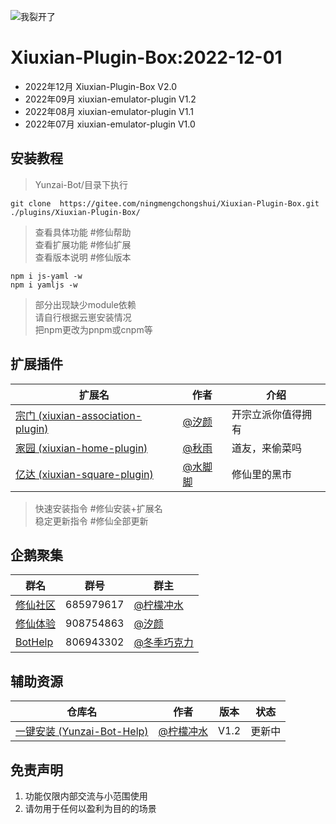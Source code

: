 ![我裂开了](https://s1.ax1x.com/2022/11/02/xH9Kcd.jpg)       
# Xiuxian-Plugin-Box:2022-12-01
- 2022年12月 Xiuxian-Plugin-Box V2.0
- 2022年09月 xiuxian-emulator-plugin V1.2
- 2022年08月 xiuxian-emulator-plugin V1.1
- 2022年07月 xiuxian-emulator-plugin V1.0

## 安装教程      

>Yunzai-Bot/目录下执行      
```
git clone  https://gitee.com/ningmengchongshui/Xiuxian-Plugin-Box.git ./plugins/Xiuxian-Plugin-Box/   
```
>查看具体功能  #修仙帮助     
>查看扩展功能  #修仙扩展     
>查看版本说明  #修仙版本   
```
npm i js-yaml -w
npm i yamljs -w
```  
>部分出现缺少module依赖      
>请自行根据云崽安装情况       
>把npm更改为pnpm或cnpm等    

## 扩展插件

扩展名  | 作者  | 介绍
------------- | -------------  | -------------
| [宗门 (xiuxian-association-plugin)](https://gitee.com/mg1105194437/xiuxian-association-pluging) | [@汐颜](https://gitee.com/mg1105194437)  | 开宗立派你值得拥有 |
| [家园 (xiuxian-home-plugin)](https://gitee.com/mmmmmddddd/xiuxian-home-plugin) | [@秋雨](https://gitee.com/mmmmmddddd) | 道友，来偷菜吗 |
| [亿达 (xiuxian-square-plugin)](https://gitee.com/waterfeet/xiuxian-yihongyuan-plugin) | [@水脚脚](https://gitee.com/waterfeet) | 修仙里的黑市 |  

>快速安装指令  #修仙安装+扩展名       
>稳定更新指令  #修仙全部更新  

## 企鹅聚集     

群名  | 群号  |  群主 
------------- | -------------  | -------------   
| [修仙社区](https://afdian.net/a/ningmengchongshui) | 685979617 | [@柠檬冲水](https://gitee.com/ningmengchongshui) |  
| [修仙体验](https://afdian.net/a/ningmengchongshui) | 908754863 | [@汐颜](https://gitee.com/mg1105194437) |   
| [BotHelp](https://afdian.net/a/WinterChocolates) | 806943302 | [@冬季巧克力](https://gitee.com/djqkl_znje) |  
  
## 辅助资源   

仓库名  | 作者 | 版本 | 状态
------------- | ------------- | ------------- | -------------
| [一键安装 (Yunzai-Bot-Help)](https://gitee.com/ningmengchongshui/Yunzai-Bot-Help) | [@柠檬冲水](https://gitee.com/ningmengchongshui) | V1.2 | 更新中 |
  
## 免责声明       
1. 功能仅限内部交流与小范围使用       
2. 请勿用于任何以盈利为目的的场景    